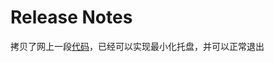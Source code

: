 Release Notes
===
拷贝了网上一段[代码](https://blog.csdn.net/wodeyan001/article/details/82497564)，已经可以实现最小化托盘，并可以正常退出